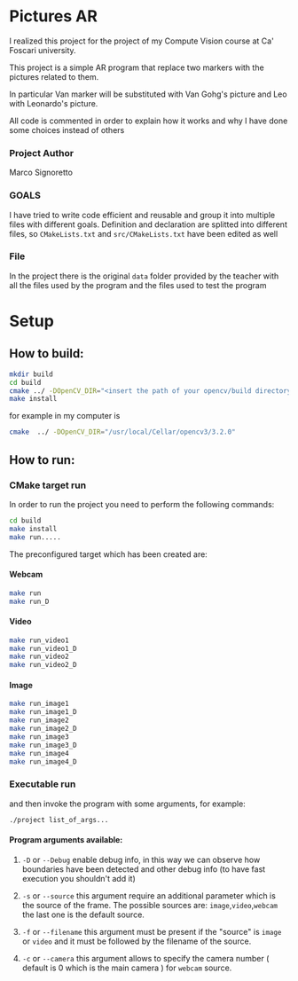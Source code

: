 # Pictures AR #

I realized this project for the project of my Compute Vision course at Ca' Foscari university.

This project is a simple AR program that replace two markers with the pictures related to them.

In particular Van marker will be substituted with Van Gohg's picture and Leo with Leonardo's picture.

All code is commented in order to explain how it works and why I have done some choices instead of others

### Project Author ###
Marco Signoretto

### GOALS ###
I have tried to write code efficient and reusable and group it into multiple files with different goals.
Definition and declaration are splitted into different files, so ```CMakeLists.txt``` and ```src/CMakeLists.txt``` have been edited as well 

### File ###
In the project there is the original ```data``` folder provided by the teacher with all the files used by the program and the files used to test the program

# Setup #

## How to build: ##

```sh
mkdir build
cd build
cmake ../ -DOpenCV_DIR="<insert the path of your opencv/build directory>"
make install
```

for example in my computer is 

```sh
cmake  ../ -DOpenCV_DIR="/usr/local/Cellar/opencv3/3.2.0" 
```

## How to run: ##

### CMake target run ###
In order to run the project you need to perform the following commands:
```sh
cd build
make install
make run.....
```
The preconfigured target which has been created are:

#### Webcam ####
```sh
make run
make run_D
```

#### Video ####
```sh
make run_video1
make run_video1_D
make run_video2
make run_video2_D
```

#### Image ####
```sh
make run_image1
make run_image1_D
make run_image2
make run_image2_D
make run_image3
make run_image3_D
make run_image4
make run_image4_D
```

### Executable run ###

and then invoke the program with some arguments, for example:
```sh
./project list_of_args...
```

#### Program arguments available: ###
1. ```-D``` or ```--Debug``` enable debug info, in this way we can observe how boundaries have been detected and other debug info (to have fast execution you shouldn't add it)

2. ```-s``` or ```--source``` this argument require an additional parameter which is the source of the frame. The possible sources are: ```image```,```video```,```webcam``` the last one is the default source.

3. ```-f``` or ```--filename``` this argument must be present if the "source" is  ```image``` or ```video``` and it must be followed by the filename of the source.

4. ```-c``` or ```--camera``` this argument allows to specify the camera number ( default is 0 which is the main camera ) for ```webcam``` source.

